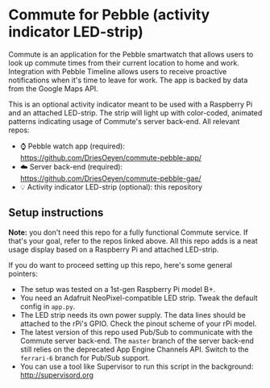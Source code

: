 # Commute for Pebble (activity indicator LED-strip)
Commute is an application for the Pebble smartwatch that allows users to look up commute times from their current location to home and work.
Integration with Pebble Timeline allows users to receive proactive notifications when it's time to leave for work.
The app is backed by data from the Google Maps API.

This is an optional activity indicator meant to be used with a Raspberry Pi and an attached LED-strip.
The strip will light up with color-coded, animated patterns indicating usage of Commute's server back-end.
All relevant repos:

- :watch: Pebble watch app (required): https://github.com/DriesOeyen/commute-pebble-app/
- :cloud: Server back-end (required): https://github.com/DriesOeyen/commute-pebble-gae/
- :bulb: Activity indicator LED-strip (optional): this repository

## Setup instructions
**Note:** you don't need this repo for a fully functional Commute service. If that's your goal, refer to the repos linked above.
All this repo adds is a neat usage display based on a Raspberry Pi and attached LED-strip.

If you do want to proceed setting up this repo, here's some general pointers:

- The setup was tested on a 1st-gen Raspberry Pi model B+.
- You need an Adafruit NeoPixel-compatible LED strip. Tweak the default config in `app.py`.
- The LED strip needs its own power supply. The data lines should be attached to the rPi's GPIO. Check the pinout scheme of your rPi model.
- The latest version of this repo used Pub/Sub to communicate with the Commute server back-end. The `master` branch of the server back-end still relies on the deprecated App Engine Channels API. Switch to the `ferrari-6` branch for Pub/Sub support.
- You can use a tool like Supervisor to run this script in the background: http://supervisord.org
